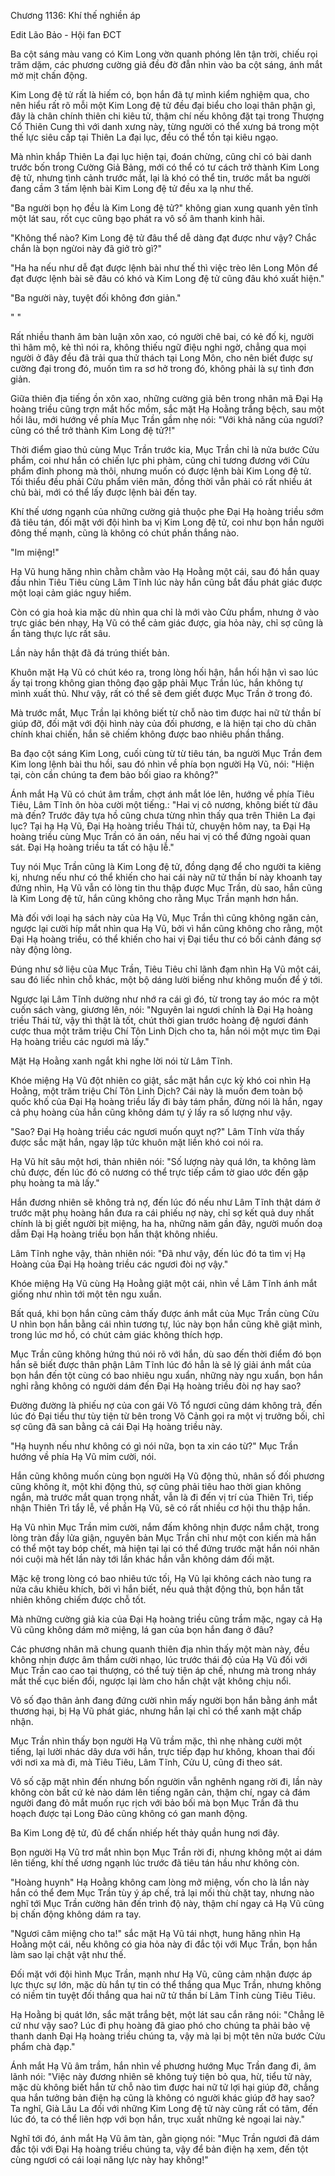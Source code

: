 




Chương 1136: Khí thế nghiền áp


Edit Lão Bảo - Hội fan ĐCT

Ba cột sáng màu vang có Kim Long vờn quanh phóng lên tận trời, chiếu rọi trăm dặm, các phương cường giả đều đờ đẫn nhìn vào ba cột sáng, ánh mắt mờ mịt chấn động.

Kim Long đệ tử rất là hiếm có, bọn hắn đã tự mình kiểm nghiệm qua, cho nên hiểu rất rõ mỗi một Kim Long đệ tử đều đại biểu cho loại thân phận gì, đây là chân chính thiên chi kiêu tử, thậm chí nếu không đặt tại trong Thượng Cổ Thiên Cung thì với danh xưng này, từng người có thể xưng bá trong một thế lực siêu cấp tại Thiên La đại lục, đều có thể tồn tại kiêu ngạo.

Mà nhìn khắp Thiên La đại lục hiện tại, đoán chừng, cũng chỉ có bài danh trước bốn trong Cường Giả Bảng, mới có thể có tư cách trở thành Kim Long đệ tử, nhưng tình cảnh trước mắt, lại là khó có thể tin, trước mắt ba người đang cầm 3 tấm lệnh bài Kim Long đệ tử đều xa lạ như thế.

"Ba người bọn họ đều là Kim Long đệ tử?" không gian xung quanh yên tĩnh một lát sau, rốt cục cũng bạo phát ra vô số âm thanh kinh hãi.

"Không thể nào? Kim Long đệ tử đâu thể dễ dàng đạt được như vậy? Chắc chắn là bọn ngừoi này đã giở trò gì?"

"Ha ha nếu như dễ đạt được lệnh bài như thế thì việc trèo lên Long Môn để đạt được lệnh bài sẽ đâu có khó và Kim Long đệ tử cũng đâu khó xuất hiện."

"Ba người này, tuyệt đối không đơn giản."

" "

Rất nhiều thanh âm bàn luận xôn xao, có người chê bai, có kẻ đố kị, người thì hâm mộ, kẻ thì nói ra, không thiếu ngữ điệu nghi ngờ, chẳng qua mọi người ở đây đều đã trải qua thử thách tại Long Môn, cho nên biết được sự cường đại trong đó, muốn tìm ra sơ hở trong đó, không phải là sự tình đơn giản.

Giữa thiên địa tiếng ồn xôn xao, những cường giả bên trong nhân mã Đại Hạ hoàng triều cũng trợn mắt hốc mồm, sắc mặt Hạ Hoằng trắng bệch, sau một hồi lâu, mới hướng về phía Mục Trần gầm nhẹ nói: "Với khả năng của ngươi? cũng có thể trở thành Kim Long đệ tử?!"

Thời điểm giao thủ cùng Mục Trần trước kia, Mục Trần chỉ là nửa bước Cửu phẩm, coi như hắn có chiến lực phi phàm, cũng chỉ tương đương với Cửu phẩm đỉnh phong mà thôi, nhưng muốn có được lệnh bài Kim Long đệ tử. Tối thiểu đều phải Cửu phẩm viên mãn, đồng thời vẫn phải có rất nhiều át chủ bài, mới có thể lấy được lệnh bài đến tay.

Khí thế ương ngạnh của những cường giả thuộc phe Đại Hạ hoàng triều sớm đã tiêu tán, đối mặt với đội hình ba vị Kim Long đệ tử, coi như bọn hắn người đông thế mạnh, cũng là không có chút phần thắng nào.

"Im miệng!"

Hạ Vũ hung hăng nhìn chằm chằm vào Hạ Hoằng một cái, sau đó hắn quay đầu nhìn Tiêu Tiêu cùng Lâm Tĩnh lúc này hắn cũng bắt đầu phát giác được một loại cảm giác nguy hiểm.

Còn có gia hoả kia mặc dù nhìn qua chỉ là mới vào Cửu phẩm, nhưng ở vào trực giác bén nhạy, Hạ Vũ có thể cảm giác được, gia hỏa này, chỉ sợ cũng là ẩn tàng thực lực rất sâu.

Lần này hắn thật đã đá trúng thiết bản.

Khuôn mặt Hạ Vũ có chút kéo ra, trong lòng hối hận, hắn hối hận vì sao lúc ấy tại trong không gian thông đạo gặp phải Mục Trần lúc, hắn không tự mình xuất thủ. Như vậy, rất có thể sẽ đem giết được Mục Trần ở trong đó.

Mà trước mắt, Mục Trần lại không biết từ chỗ nào tìm được hai nữ tử thần bí giúp đỡ, đối mặt với đội hình này của đối phương, e là hiện tại cho dù chân chính khai chiến, hắn sẽ chiếm không được bao nhiêu phần thắng.

Ba đạo cột sáng Kim Long, cuối cùng từ từ tiêu tán, ba người Mục Trần đem Kim long lệnh bài thu hồi, sau đó nhìn về phía bọn người Hạ Vũ, nói: "Hiện tại, còn cần chúng ta đem bảo bối giao ra không?"

Ánh mắt Hạ Vũ có chút âm trầm, chợt ánh mắt lóe lên, hướng về phía Tiêu Tiêu, Lâm Tĩnh ôn hòa cười một tiếng.: "Hai vị cô nương, không biết từ đâu mà đến? Trước đây tựa hồ cũng chưa từng nhìn thấy qua trên Thiên La đại lục? Tại hạ Hạ Vũ, Đại Hạ hoàng triều Thái tử, chuyện hôm nay, ta Đại Hạ hoàng triều cùng Mục Trần có ân oán, nếu hai vị có thể đứng ngoài quan sát. Đại Hạ hoàng triều ta tất có hậu lễ."

Tuy nói Mục Trần cũng là Kim Long đệ tử, đồng dạng để cho người ta kiêng kị, nhưng nếu như có thể khiến cho hai cái này nữ tử thần bí này khoanh tay đứng nhìn, Hạ Vũ vẫn có lòng tin thu thập được Mục Trần, dù sao, hắn cũng là Kim Long đệ tử, hắn cũng không cho rằng Mục Trần mạnh hơn hắn.

Mà đối với loại hạ sách này của Hạ Vũ, Mục Trần thì cũng không ngăn cản, ngược lại cười híp mắt nhìn qua Hạ Vũ, bởi vì hắn cũng không cho rằng, một Đại Hạ hoàng triều, có thể khiến cho hai vị Đại tiểu thư có bối cảnh đáng sợ này động lòng.

Đúng như sở liệu của Mục Trần, Tiêu Tiêu chỉ lãnh đạm nhìn Hạ Vũ một cái, sau đó liếc nhìn chỗ khác, một bộ dáng lười biếng như không muốn để ý tới.

Ngược lại Lâm Tĩnh dường như nhớ ra cái gì đó, từ trong tay áo móc ra một cuốn sách vàng, giương lên, nói: "Nguyên lai ngươi chính là Đại Hạ hoàng triều Thái tử, vậy thì thật là tốt, chút thời gian trước hoàng đệ ngươi đánh cược thua một trăm triệu Chí Tôn Linh Dịch cho ta, hắn nói một mực tìm Đại Hạ hoàng triều các ngươi mà lấy."

Mặt Hạ Hoằng xanh ngắt khi nghe lời nói từ Lâm Tĩnh.

Khóe miệng Hạ Vũ đột nhiên co giật, sắc mặt hắn cực kỳ khó coi nhìn Hạ Hoằng, một trăm triệu Chí Tôn Linh Dịch? Cái này là muốn đem toàn bộ quốc khố của Đại Hạ hoàng triều lấy đi bảy tám phần, đừng nói là hắn, ngay cả phụ hoàng của hắn cũng không dám tự ý lấy ra số lượng như vậy.

"Sao? Đại Hạ hoàng triều các ngươi muốn quỵt nợ?" Lâm Tĩnh vừa thấy được sắc mặt hắn, ngay lập tức khuôn mặt liền khó coi nói ra.

Hạ Vũ hít sâu một hơi, thản nhiên nói: "Số lượng này quá lớn, ta không làm chủ được, đến lúc đó cô nương có thể trực tiếp cầm tờ giao ước đến gặp phụ hoàng ta mà lấy."

Hắn đương nhiên sẽ không trả nợ, đến lúc đó nếu như Lâm Tĩnh thật dám ở trước mặt phụ hoàng hắn đưa ra cái phiếu nợ này, chỉ sợ kết quả duy nhất chính là bị giết người bịt miệng, ha ha, những năm gần đây, người muốn doạ dẫm Đại Hạ hoàng triều bọn hắn thật không nhiều.

Lâm Tĩnh nghe vậy, thản nhiên nói: "Đã như vậy, đến lúc đó ta tìm vị Hạ Hoàng của Đại Hạ hoàng triều các ngươi đòi nợ vậy."

Khóe miệng Hạ Vũ cùng Hạ Hoằng giật một cái, nhìn về Lâm Tĩnh ánh mắt giống như nhìn tới một tên ngu xuẩn.

Bất quá, khi bọn hắn cũng cảm thấy được ánh mắt của Mục Trần cùng Cửu U nhìn bọn hắn bằng cái nhìn tương tự, lúc này bọn hắn cũng khẽ giật mình, trong lúc mơ hồ, có chút cảm giác không thích hợp.

Mục Trần cũng không hứng thú nói rõ với hắn, dù sao đến thời điểm đó bọn hắn sẽ biết được thân phận Lâm Tĩnh lúc đó hẳn là sẽ lý giải ánh mắt của bọn hắn đến tột cùng có bao nhiêu ngu xuẩn, những này ngu xuẩn, bọn hắn nghỉ rằng không có người dám đến Đại Hạ hoàng triều đòi nợ hay sao?

Đường đường là phiếu nợ của con gái Võ Tổ ngươi cũng dám không trả, đến lúc đó Đại tiểu thư tùy tiện từ bên trong Võ Cảnh gọi ra một vị trưởng bối, chỉ sợ cũng đã san bằng cả cái Đại Hạ hoàng triều này.

"Hạ huynh nếu như không có gì nói nữa, bọn ta xin cáo từ?" Mục Trần hướng về phía Hạ Vũ mỉm cười, nói.

Hắn cũng không muốn cùng bọn người Hạ Vũ động thủ, nhân số đối phương cũng không ít, một khi động thủ, sợ cũng phải tiêu hao thời gian không ngắn, mà trước mắt quan trọng nhất, vẫn là đi đến vị trí của Thiên Trì, tiếp nhận Thiên Trì tẩy lễ, về phần Hạ Vũ, sẽ có rất nhiều cơ hội thu thập hắn.

Hạ Vũ nhìn Mục Trần mỉm cười, nắm đấm không nhịn được nắm chặt, trong lòng tràn đầy lửa giận, nguyên bản Mục Trần chỉ như một con kiến mà hắn có thể một tay bóp chết, mà hiện tại lại có thể đứng trước mặt hắn nói nhăn nói cuội mà hết lần này tới lần khác hắn vẫn không dám đối mặt.

Mặc kệ trong lòng có bao nhiêu tức tối, Hạ Vũ lại không cách nào tung ra nửa câu khiêu khích, bởi vì hắn biết, nếu quả thật động thủ, bọn hắn tất nhiên không chiếm được chỗ tốt.

Mà những cường giả kia của Đại Hạ hoàng triều cũng trầm mặc, ngay cả Hạ Vũ cũng không dám mở miệng, lá gan của bọn hắn đang ở đâu?

Các phương nhân mã chung quanh thiên địa nhìn thấy một màn này, đều không nhịn được âm thầm cười nhạo, lúc trước thái độ của Hạ Vũ đối với Mục Trần cao cao tại thượng, có thể tuỳ tiện áp chế, nhưng mà trong nháy mắt thế cục biến đổi, ngược lại làm cho hắn chật vật không chịu nổi.

Vô số đạo thân ảnh đang đứng cười nhìn mấy người bọn hắn bằng ánh mắt thương hại, bị Hạ Vũ phát giác, nhưng hắn lại chỉ có thể xanh mặt chấp nhận.

Mục Trần nhìn thấy bọn người Hạ Vũ trầm mặc, thì nhẹ nhàng cười một tiếng, lại lười nhác dây dưa với hắn, trực tiếp đạp hư không, khoan thai đối với nơi xa mà đi, mà Tiêu Tiêu, Lâm Tĩnh, Cửu U, cũng đi theo sát.

Vô số cặp mặt nhìn đến nhưng bốn ngườin vẫn nghênh ngang rời đi, lần này không còn bất cứ kẻ nào dám lên tiếng ngăn cản, thậm chí, ngay cả đám người đang đỏ mắt muốn rục rịch với bảo bối mà bọn Mục Trần đã thu hoạch được tại Long Đảo cũng không có gan manh động.

Ba Kim Long đệ tử, đủ để chấn nhiếp hết thảy quần hung nơi đây.

Bọn người Hạ Vũ trơ mắt nhìn bọn Mục Trần rời đi, nhưng không một ai dám lên tiếng, khí thế ương ngạnh lúc trước đã tiêu tán hầu như không còn.

"Hoàng huynh" Hạ Hoằng không cam lòng mở miệng, vốn cho là lần này hắn có thể đem Mục Trần tùy ý áp chế, trả lại mối thù chặt tay, nhưng nào nghĩ tới Mục Trần cường hãn đến trình độ này, thậm chí ngay cả Hạ Vũ cũng bị chấn động không dám ra tay.

"Ngươi câm miệng cho ta!" sắc mặt Hạ Vũ tái nhợt, hung hăng nhìn Hạ Hoằng một cái, nếu không có gia hỏa này đi đắc tội với Mục Trần, bọn hắn làm sao lại chật vật như thế.

Đối mặt với đội hình Mục Trần, mạnh như Hạ Vũ, cũng cảm nhận được áp lực thực sự lớn, mặc dù hắn tự tin có thể thắng qua Mục Trần, nhưng không có niềm tin tuyệt đối thắng qua hai nữ tử thần bí Lâm Tĩnh cùng Tiêu Tiêu.

Hạ Hoằng bị quát lớn, sắc mặt trắng bệt, một lát sau cắn răng nói: "Chẳng lẽ cứ như vậy sao? Lúc đi phụ hoàng đã giao phó cho chúng ta phải bảo vệ thanh danh Đại Hạ hoàng triều chúng ta, vậy mà lại bị một tên nửa bước Cửu phẩm chà đạp."

Ánh mắt Hạ Vũ âm trầm, hắn nhìn về phương hướng Mục Trần đang đi, âm lãnh nói: "Việc này đương nhiên sẽ không tuỳ tiện bỏ qua, hừ, tiểu tử này, mặc dù không biết hắn từ chỗ nào tìm được hai nữ tử lợi hại giúp đỡ, chẳng qua hắn tưởng bản điện hạ cũng là không có người khác giúp đỡ hay sao? Ta nghĩ, Già Lâu La đối với những Kim Long đệ tử này cũng rất có tâm, đến lúc đó, ta có thể liên hợp với bọn hắn, trục xuất những kẻ ngoại lai này."

Nghĩ tới đó, ánh mắt Hạ Vũ âm tàn, gằn giọng nói: "Mục Trần ngươi đã dám đắc tội với Đại Hạ hoàng triều chúng ta, vậy để bản điện hạ xem, đến tột cùng ngươi có cái loại năng lực này hay không!"




